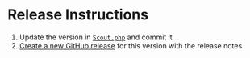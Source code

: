 # Release Instructions

1. Update the version in [`Scout.php`](./src/Scout.php) and commit it
2. [Create a new GitHub release](https://github.com/laravel/scout/releases/new) for this version with the release notes
